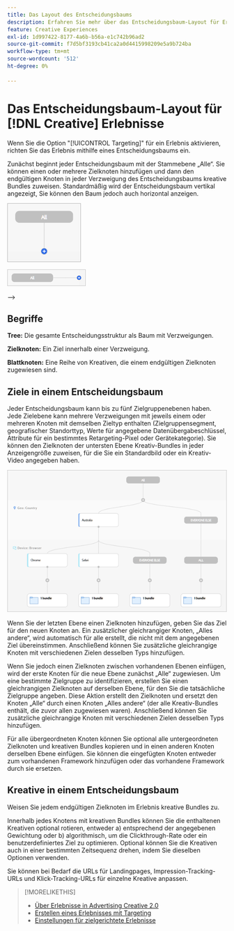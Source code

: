 ```yaml
---
title: Das Layout des Entscheidungsbaums
description: Erfahren Sie mehr über das Entscheidungsbaum-Layout für Erlebnisse beim Targeting.
feature: Creative Experiences
exl-id: 1d997422-8177-4a6b-b56a-e1c742b96ad2
source-git-commit: f7d5bf3193cb41ca2a0d4415998209e5a9b724ba
workflow-type: tm+mt
source-wordcount: '512'
ht-degree: 0%

---
```


# Das Entscheidungsbaum-Layout für [!DNL Creative] Erlebnisse

Wenn Sie die Option &quot;[!UICONTROL Targeting]&quot; für ein Erlebnis aktivieren, richten Sie das Erlebnis mithilfe eines Entscheidungsbaums ein.

Zunächst beginnt jeder Entscheidungsbaum mit der Stammebene „Alle“. Sie können einen oder mehrere Zielknoten hinzufügen und dann den endgültigen Knoten in jeder Verzweigung des Entscheidungsbaums kreative Bundles zuweisen. Standardmäßig wird der Entscheidungsbaum vertikal angezeigt, Sie können den Baum jedoch auch horizontal anzeigen.

![Beispiel eines vertikalen Entscheidungsbaums ohne Ziele](/help/creative/assets/experience-decision-tree-no-targets.png "Beispiel eines vertikalen Entscheidungsbaums ohne Ziele")

![Beispiel eines horizontalen Entscheidungsbaums ohne Ziele](/help/creative/assets/experience-decision-tree-no-targets-horizontal.png "Beispiel eines horizontalen Entscheidungsbaums ohne Ziele")

<!--
>[!NOTE]
>
>You can optionally assign creative bundles to the root level, without targets. However, the [XXXX workflow](experience-create-no-targeting.md) XXXXX is better XXX.<!-- Explain the diff and why to choose the other option. -->
-->

## Begriffe

**Tree:** Die gesamte Entscheidungsstruktur als Baum mit Verzweigungen.

**Zielknoten:** Ein Ziel innerhalb einer Verzweigung.

**Blattknoten:** Eine Reihe von Kreativen, die einem endgültigen Zielknoten zugewiesen sind.

## Ziele in einem Entscheidungsbaum

Jeder Entscheidungsbaum kann bis zu fünf Zielgruppenebenen haben. Jede Zielebene kann mehrere Verzweigungen mit jeweils einem oder mehreren Knoten mit demselben Zieltyp enthalten (Zielgruppensegment, geografischer Standorttyp, Werte für angegebene Datenübergabeschlüssel, Attribute für ein bestimmtes Retargeting-Pixel oder Gerätekategorie). Sie können den Zielknoten der untersten Ebene Kreativ-Bundles in jeder Anzeigengröße zuweisen, für die Sie ein Standardbild oder ein Kreativ-Video angegeben haben.

![Beispiel eines Entscheidungsbaums mit Zielen](/help/creative/assets/experience-decision-tree.png "Beispiel eines Entscheidungsbaums mit Zielen")

Wenn Sie der letzten Ebene einen Zielknoten hinzufügen, geben Sie das Ziel für den neuen Knoten an. Ein zusätzlicher gleichrangiger Knoten, „Alles andere“, wird automatisch für alle erstellt, die nicht mit dem angegebenen Ziel übereinstimmen. Anschließend können Sie zusätzliche gleichrangige Knoten mit verschiedenen Zielen desselben Typs hinzufügen.

Wenn Sie jedoch einen Zielknoten zwischen vorhandenen Ebenen einfügen, wird der erste Knoten für die neue Ebene zunächst „Alle“ zugewiesen. Um eine bestimmte Zielgruppe zu identifizieren, erstellen Sie einen gleichrangigen Zielknoten auf derselben Ebene, für den Sie die tatsächliche Zielgruppe angeben. Diese Aktion erstellt den Zielknoten und ersetzt den Knoten „Alle“ durch einen Knoten „Alles andere“ (der alle Kreativ-Bundles enthält, die zuvor allen zugewiesen waren). Anschließend können Sie zusätzliche gleichrangige Knoten mit verschiedenen Zielen desselben Typs hinzufügen.

Für alle übergeordneten Knoten können Sie optional alle untergeordneten Zielknoten und kreativen Bundles kopieren und in einen anderen Knoten derselben Ebene einfügen. Sie können die eingefügten Knoten entweder zum vorhandenen Framework hinzufügen oder das vorhandene Framework durch sie ersetzen.

## Kreative in einem Entscheidungsbaum

Weisen Sie jedem endgültigen Zielknoten im Erlebnis kreative Bundles zu.

Innerhalb jedes Knotens mit kreativen Bundles können Sie die enthaltenen Kreativen optional rotieren, entweder a) entsprechend der angegebenen Gewichtung oder b) algorithmisch, um die Clickthrough-Rate oder ein benutzerdefiniertes Ziel zu optimieren. Optional können Sie die Kreativen auch in einer bestimmten Zeitsequenz drehen, indem Sie dieselben Optionen verwenden.

Sie können bei Bedarf die URLs für Landingpages, Impression-Tracking-URLs und Klick-Tracking-URLs für einzelne Kreative anpassen. <!-- Not in the UI as of 1/31: For flexible HTML5 creatives, you can customize any of the flexible attributes. -->

>[!MORELIKETHIS]
>
>* [Über Erlebnisse in Advertising Creative 2.0](experience-about.md)
>* [Erstellen eines Erlebnisses mit Targeting](/help/creative/experiences/experience-create-targeting.md)
>* [Einstellungen für zielgerichtete Erlebnisse](/help/creative/experiences/experience-settings-targeting.md)
